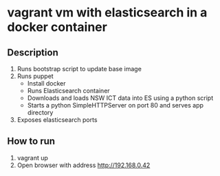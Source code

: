 # vagrant vm with elasticsearch in a docker container

## Description
1. Runs bootstrap script to update base image
2. Runs puppet
   - Install docker
   - Runs Elasticsearch container
   - Downloads and loads NSW ICT data into ES using a python script
   - Starts a python SimpleHTTPServer on port 80 and serves app directory
3. Exposes elasticsearch ports


## How to run
1. vagrant up
2. Open browser with address http://192.168.0.42 
